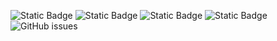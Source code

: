 ![Static Badge](https://img.shields.io/badge/blacklists-61-000000) ![Static Badge](https://img.shields.io/badge/blacklisted-2942863-cc0000) ![Static Badge](https://img.shields.io/badge/whitelisted-2254-00CC00) ![Static Badge](https://img.shields.io/badge/streaming_blacklist-28107-000000) ![GitHub issues](https://img.shields.io/github/issues/fabriziosalmi/blacklists)
